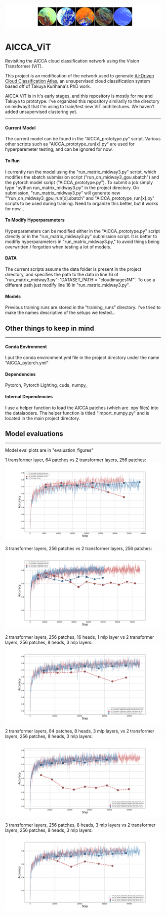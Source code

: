 ![alt text](https://github.com/tatsumonkman47/AICCA_ViT/blob/master/evaluation_figures/example_patches0.png)

# AICCA_ViT
Revisiting the AICCA cloud classification network using the Vision Transformer (ViT).

This project is an modification of the network used to generate [AI-Driven Cloud Classification Atlas](https://www.mdpi.com/2072-4292/14/22/5690), an unsupervised cloud classification system based off of Takuya Kurihana's PhD work.

AICCA ViT is in it's early stages, and this repository is mostly for me and Takuya to prototype. I've organized this repository similarily to the directory on midway3 that I'm using to train/test new ViT architectures. We haven't added unsupervised clustering yet.


---------------------------------------------------
#### Current Model
The current model can be found in the "AICCA_prototype.py" script. Various other scripts such as "AICCA_prototype_run[x].py" are used for hyperparemeter testing, and can be ignored for now.

#### To Run
I currently run the model using the "run_matrix_midway3.py" script, which modifies the sbatch submission script ("run_on_midway3_gpu.sbatch") and the pytorch model script ("AICCA_prototype.py"). To submit a job simply type "python run_matrix_midway3.py" in the project directory. On submission, "run_matrix_midway3.py" will generate new ""run_on_midway3_gpu_run[x].sbatch" and "AICCA_prototype_run[x].py" scripts to be used during training. Need to organize this better, but it works for now...

#### To Modify Hyperparameters
Hyperparameters can be modified either in the "AICCA_prototype.py" script directly or in the "run_matrix_midway3.py" submission script. It is better to modifiy hyperparameters in "run_matrix_midway3.py," to avoid things being overwritten / forgotten when testing a lot of models.

#### DATA
The current scripts assume the data folder is present in the project directory, and specifies the path to the data in line 16 of "run_matrix_midway3.py": 'DATASET_PATH = "cloudimages1M"'. To use a different path just modify line 16 in "run_matrix_midway3.py".

#### Models
Previous training runs are stored in the "training_runs" directory. I've tried to make the names descriptive of the setups we tested...



## Other things to keep in mind
----------------------------
#### Conda Environment
I put the conda environment.yml file in the project directory under the name "AICCA_pytorch.yml"
#### Dependencies
Pytorch, Pytorch Lighting, cuda, numpy, 
#### Internal Dependencies
I use a helper function to load the AICCA patches (which are .npy files) into the datalaoders. The helper function is titled "import_numpy.py" and is located in the main project directory.

## Model evaluations
----------------------------
Model eval plots are in "evaluation_figures"

1 transformer layer, 64 patches vs 2 transformer layers, 256 patches:
![alt_text](https://github.com/tatsumonkman47/AICCA_ViT/blob/master/evaluation_figures/ViT_1M_1layers_64patches_vs_ViT_1M_2layer_256patches.png)

3 transformer layers, 256 patches vs 2 transformer layers, 256 patches:
![alt_text](https://github.com/tatsumonkman47/AICCA_ViT/blob/master/evaluation_figures/ViT_1M_3layers_256patches_vs_ViT_1M_2layers_256patches.png)

2 transformer layers, 256 patches, 16 heads, 1 mlp layer vs 2 transformer layers, 256 patches, 8 heads, 3 mlp layers:
![alt_text](https://github.com/tatsumonkman47/AICCA_ViT/blob/master/evaluation_figures/ViT_1M_2layers_256patches_16heads_1mlp_layers_vs_ViT_1M_2layers_256patches_8heads_3mlp_layers.png)

2 transformer layers, 64 patches, 8 heads, 3 mlp layers, vs 2 transformer layers, 256 patches, 8 heads, 3 mlp layers:
![alt_text](https://github.com/tatsumonkman47/AICCA_ViT/blob/master/evaluation_figures/ViT_1M_2layers_64patches_8heads_3mlp_layers_vs_ViT_1M_2layers_256patches_8heads_3mlp_layers.png)

3 transformer layers, 256 patches, 8 heads, 3 mlp layers vs 2 transformer layers, 256 patches, 8 heads, 3 mlp layers:
![alt_text](https://github.com/tatsumonkman47/AICCA_ViT/blob/master/evaluation_figures/ViT_1M_3layers_256patches_8heads_3mlp_layers_vs_ViT_1M_2layers_256patches_8heads_3mlp_layers.png)

